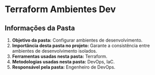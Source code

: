 # Terraform Ambientes Dev
## Informações da Pasta
1. **Objetivo da pasta:** Configurar ambientes de desenvolvimento.
2. **Importância desta pasta no projeto:** Garante a consistência entre ambientes de desenvolvimento isolados.
3. **Ferramentas usadas nesta pasta:** Terraform.
4. **Metodologias usadas nesta pasta:** DevOps, IaC.
5. **Responsável pela pasta:** Engenheiro de DevOps.
